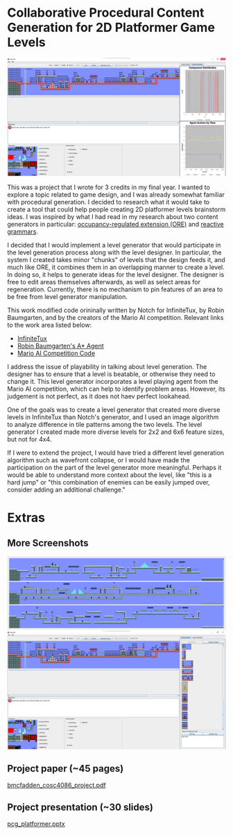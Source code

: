 # Collaborative Procedural Content Generation for 2D Platformer Game Levels

![level overview](level-overview.png)

This was a project that I wrote for 3 credits in my final year. I wanted to explore a topic related to game design,
and I was already somewhat familiar with procedural generation. I decided to research what it would take to create a 
tool that could help people creating 2D platformer levels brainstorm ideas. I was inspired by what I had read in my
research about two content generators in particular: [occupancy-regulated extension (ORE)](https://ieeexplore.ieee.org/abstract/document/5593333/) 
and [reactive grammars](https://ieeexplore.ieee.org/abstract/document/5593333/).

I decided that I would implement a level generator that would participate in the level generation process along with the level designer.
In particular, the system I created takes minor "chunks" of levels that the design feeds it, and much like ORE, it combines them in an
overlapping manner to create a level. In doing so, it helps to generate ideas for the level designer. The designer is free to edit areas
themselves afterwards, as well as select areas for regeneration. Currently, there is no mechanism to pin features of an area to be free
from level generator manipulation.

This work modified code orininally written by Notch for InfiniteTux, by Robin Baumgarten, and by the creators of the Mario AI competition.
Relevant links to the work area listed below:

- [InfiniteTux](https://github.com/qbancoffee/infinite-tux)
- [Robin Baumgarten's A* Agent](https://github.com/RobinB/mario-astar-robinbaumgarten)
- [Mario AI Competition Code](https://github.com/rictic/Mario-AI-Competition-2009)

I address the issue of playability in talking about level generation. The designer has to ensure that a level is beatable,
or otherwise they need to change it. This level generator incorporates a level playing agent from the Mario AI competition,
which can help to identify problem areas. However, its judgement is not perfect, as it does not haev perfect lookahead.

One of the goals was to create a level generator that created more diverse levels in InfiniteTux than Notch's generator, and
I used an image algorithm to analyze difference in tile patterns among the two levels. The level generator I created made
more diverse levels for 2x2 and 6x6 feature sizes, but not for 4x4. 

If I were to extend the project, I would have tried a different level generation algorithm such as wavefront collapse, or I would have
made the participation on the part of the level generator more meaningful. Perhaps it would be able to understand more context about the
level, like "this is a hard jump" or "this combination of enemies can be easily jumped over, consider adding an additional challenge."

# Extras

## More Screenshots
![level-mosaic-half.png](level-mosaic-half.png)
![chunk-library.png](chunk-library.png)

## Project paper (~45 pages)
[bmcfadden_cosc4086_project.pdf](bmcfadden_cosc4086_project.pdf)

## Project presentation (~30 slides)
[pcg_platformer.pptx](pcg_platformer.pptx)


